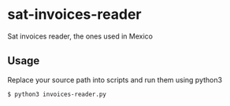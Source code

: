# sat-invoices-reader
Sat invoices reader, the ones used in Mexico

## Usage

Replace your source path into scripts and run them using python3

```
$ python3 invoices-reader.py
```
